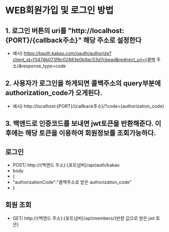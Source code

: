 # WEB회원가입 및 로그인 방법
## 1. 로그인 버튼의 uri를 "http://localhost:{PORT}/{callback주소}" 해당 주소로 설정한다
- 예시) https://kauth.kakao.com/oauth/authorize?client_id=f3474b073f9c02883e0b9ac53d7cbead&redirect_uri={콜백 주소}&response_type=code
## 2. 사용자가 로그인을 하게되면 콜백주소의 query부분에 authorization_code가 오게된다.
- 예시) http://localhost:{PORT}/{callback주소}/?code={authorization_code}
## 3. 백엔드로 인증코드를 보내면 jwt토큰을 반환해준다. 이후에는 해당 토큰을 이용하여 회원정보를 조회가능하다.

## 로그인
- POST/ http://{백엔드 주소}:{포트넘버}/api/auth/kakao
- body
- {
-   "authorizationCode":"콜백주소로 받은 authorization_code"
- }
## 회원 조회
- GET/ http://{백엔드 주소}:{포트넘버}/api/members/{반환 값으로 받은 jwt 토큰}
